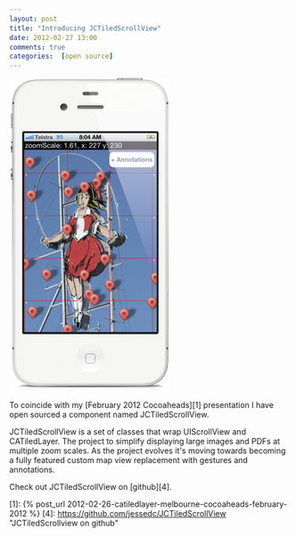 ```yaml
---
layout: post
title: "Introducing JCTiledScrollView"
date: 2012-02-27 13:00
comments: true
categories:  [open source]
---
```


<img class="left" src="/images/JCTiledViewDemo.png" title="JCTiledScrollView" alt="JCTiledScrollView">

To coincide with my [February 2012 Cocoaheads][1] presentation I have open sourced a component named JCTiledScrollView. 

JCTiledScrollView is a set of classes that wrap UIScrollView and CATiledLayer. The project to simplify displaying large images and PDFs at multiple zoom scales. As the project evolves it's moving towards becoming a fully featured custom map view replacement with gestures and annotations.

Check out JCTiledScrollView on [github][4].

[1]: {% post_url 2012-02-26-catiledlayer-melbourne-cocoaheads-february-2012 %}
[4]: https://github.com/jessedc/JCTiledScrollView "JCTiledScrollview on github"
